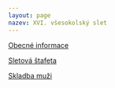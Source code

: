 ```yaml
---
layout: page
nazev: XVI. všesokolský slet
---
```


[Obecné informace](slet.md)

[Sletová štafeta](slet.md#stafeta)

[Skladba muži](slet.md#muzi)
